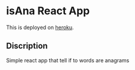 # isAna React App

This is deployed on [heroku](https://intense-caverns-26960.herokuapp.com/).

## Discription

Simple react app that tell if to words are anagrams
